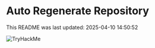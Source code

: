 # Auto Regenerate Repository

This README was last updated: 2025-04-10 14:50:52

 ![TryHackMe](https://tryhackme.com/badge/533634)